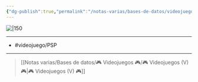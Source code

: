 ```yaml
---
{"dg-publish":true,"permalink":"/notas-varias/bases-de-datos/videojuegos/v-invizimals-the-lost-tribes/"}
---
```



![|150](https://images.igdb.com/igdb/image/upload/t_cover_big/co4mun.jpg)

---

- #videojuego/PSP

---

> [[Notas varias/Bases de datos/🎮 Videojuegos 🎮/🎮 Videojuegos (V) 🎮\|🎮 Videojuegos (V) 🎮]]